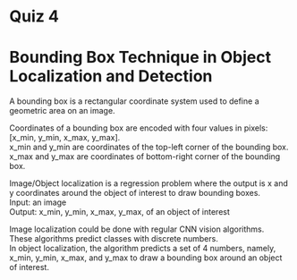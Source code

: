 # Quiz 4

# Bounding Box Technique in Object Localization and Detection

A bounding box is a rectangular coordinate system used to define a geometric area on an image.<br>

Coordinates of a bounding box are encoded with four values in pixels: [x_min, y_min, x_max, y_max].<br>
x_min and y_min are coordinates of the top-left corner of the bounding box.<br>
x_max and y_max are coordinates of bottom-right corner of the bounding box.<br>

Image/Object localization is a regression problem where the output is x and y coordinates around the object of interest to draw bounding boxes.<br>
Input: an image<br>
Output: x_min, y_min, x_max, y_max, of an object of interest<br>

Image localization could be done with regular CNN vision algorithms.<br>
These algorithms predict classes with discrete numbers.<br>
In object localization, the algorithm predicts a set of 4 numbers, namely, x_min, y_min, x_max, and y_max to draw a bounding box around an object of interest.<br>